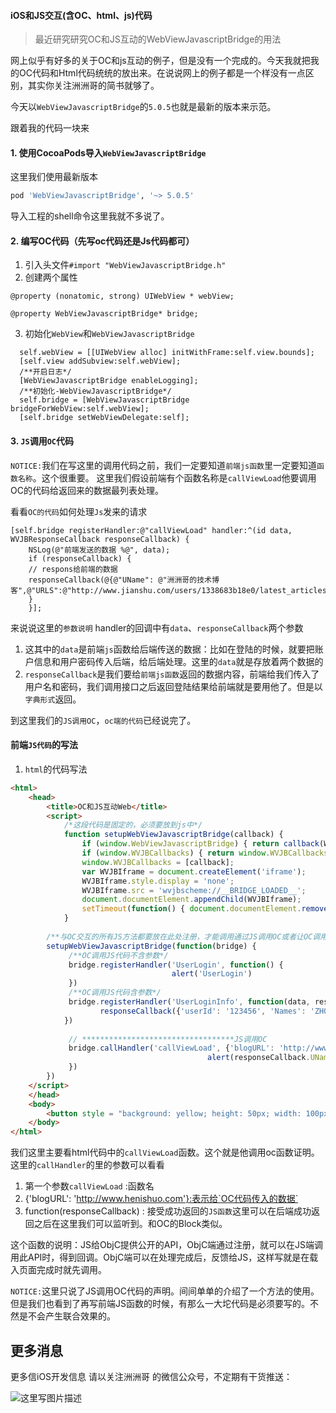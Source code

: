 
#### iOS和JS交互(含OC、html、js)代码


> 最近研究研究OC和JS互动的WebViewJavascriptBridge的用法

网上似乎有好多的关于OC和js互动的例子，但是没有一个完成的。今天我就把我的OC代码和Html代码统统的放出来。在说说网上的例子都是一个样没有一点区别，其实你关注洲洲哥的简书就够了。

今天以`WebViewJavascriptBridge`的`5.0.5`也就是最新的版本来示范。

跟着我的代码一块来
#### 1. 使用CocoaPods导入`WebViewJavascriptBridge`
这里我们使用最新版本
``` python
pod 'WebViewJavascriptBridge', '~> 5.0.5'
```
导入工程的shell命令这里我就不多说了。

#### 2. 编写OC代码（先写oc代码还是Js代码都可）
1. 引入头文件`#import "WebViewJavascriptBridge.h"`
2. 创建两个属性
  ```objc
  @property (nonatomic, strong) UIWebView * webView;

  @property WebViewJavascriptBridge* bridge;
  ```
3. 初始化`WebView`和`WebViewJavascriptBridge`
  ```paython
    self.webView = [[UIWebView alloc] initWithFrame:self.view.bounds];
    [self.view addSubview:self.webView];
    /**开启日志*/
    [WebViewJavascriptBridge enableLogging];
    /**初始化-WebViewJavascriptBridge*/
    self.bridge = [WebViewJavascriptBridge bridgeForWebView:self.webView];
    [self.bridge setWebViewDelegate:self];
  ```
#### 3. `JS`调用`OC`代码
`NOTICE:`我们在写这里的调用代码之前，我们一定要知道`前端js函数`里一定要知道`函数名称`。这个很重要。
这里我们假设前端有个函数名称是`callViewLoad`他要调用OC的代码给返回来的数据最列表处理。

看看`OC的代码`如何处理`Js`发来的请求
```objc
[self.bridge registerHandler:@"callViewLoad" handler:^(id data, WVJBResponseCallback responseCallback) {
    NSLog(@"前端发送的数据 %@", data);
    if (responseCallback) {
    // respons给前端的数据
    responseCallback(@{@"UName": @"洲洲哥的技术博客",@"URLS":@"http://www.jianshu.com/users/1338683b18e0/latest_articles"});
    }
    }];
```
来说说这里的`参数说明`
handler的回调中有`data`、`responseCallback`两个参数
1. 这其中的`data`是前端`js`函数给后端传送的数据：比如在登陆的时候，就要把账户信息和用户密码传入后端，给后端处理。这里的`data`就是存放着两个数据的
2. `responseCallback`是我们要给`前端js函数`返回的数据内容，前端给我们传入了用户名和密码，我们调用接口之后返回登陆结果给前端就是要用他了。但是以`字典形式`返回。

到这里我们的`JS调用OC`，`oc端的代码`已经说完了。

#### 前端`JS代码`的写法
1. `html`的代码写法
```html
<html>
    <head>
        <title>OC和JS互动Web</title>
        <script>
            /*这段代码是固定的，必须要放到js中*/
            function setupWebViewJavascriptBridge(callback) {
                if (window.WebViewJavascriptBridge) { return callback(WebViewJavascriptBridge); }
                if (window.WVJBCallbacks) { return window.WVJBCallbacks.push(callback); }
                window.WVJBCallbacks = [callback];
                var WVJBIframe = document.createElement('iframe');
                WVJBIframe.style.display = 'none';
                WVJBIframe.src = 'wvjbscheme://__BRIDGE_LOADED__';
                document.documentElement.appendChild(WVJBIframe);
                setTimeout(function() { document.documentElement.removeChild(WVJBIframe) }, 0)
            }
        
        /**与OC交互的所有JS方法都要放在此处注册，才能调用通过JS调用OC或者让OC调用这里的JS*/
        setupWebViewJavascriptBridge(function(bridge) {
             /**OC调用JS代码不含参数*/
             bridge.registerHandler('UserLogin', function() {
                                    alert('UserLogin')
             })
             /**OC调用JS代码含参数*/
             bridge.registerHandler('UserLoginInfo', function(data, responseCallback) {
                    responseCallback({'userId': '123456', 'Names': 'ZHOUZHOUGEDEBOKE'})
            })
                                     
             // **********************************JS调用OC
             bridge.callHandler('callViewLoad', {'blogURL': 'http://www.henishuo.com'}, function(responseCallback){
                                            alert(responseCallback.UName)
             })
        })
    </script>
    </head>
    <body>
        <button style = "background: yellow; height: 50px; width: 100px;">JS/OC互动</button>
    </body>
</html>
```
我们这里主要看html代码中的`callViewLoad`函数。这个就是他调用oc函数证明。这里的`callHandler`的里的参数可以看看
1. 第一个参数`callViewLoad` :函数名
2. {'blogURL': 'http://www.henishuo.com'}:表示给`OC代码传入的数据`
3. function(responseCallback) : 接受成功返回的`JS函数`这里可以在后端成功返回之后在这里我们可以监听到。和OC的Block类似。

这个函数的说明：JS给ObjC提供公开的API，ObjC端通过注册，就可以在JS端调用此API时，得到回调。ObjC端可以在处理完成后，反馈给JS，这样写就是在载入页面完成时就先调用。

`NOTICE:`这里只说了JS调用OC代码的声明。间间单单的介绍了一个方法的使用。但是我们也看到了再写前端JS函数的时候，有那么一大坨代码是必须要写的。不然是不会产生联合效果的。


## 更多消息
 更多信iOS开发信息 请以关注洲洲哥 的微信公众号，不定期有干货推送：
 
 ![这里写图片描述](http://upload-images.jianshu.io/upload_images/1416781-0f0cc08cfd424a54?imageMogr2/auto-orient/strip%7CimageView2/2/w/1240)


